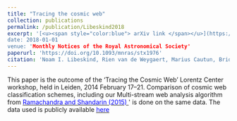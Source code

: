 ```yaml
---
title: "Tracing the cosmic web"
collection: publications
permalink: /publication/Libeskind2018
excerpt: '[<u><span style="color:blue"> arXiv link </span></u>](https://arxiv.org/abs/1705.03021)
date: 2018-01-01
venue: 'Monthly Notices of the Royal Astronomical Society'
paperurl: 'https://doi.org/10.1093/mnras/stx1976'
citation: 'Noam I. Libeskind, Rien van de Weygaert, Marius Cautun, Bridget Falck, Elmo Tempel, Tom Abel, Mehmet Alpaslan, Miguel A. Aragón-Calvo, Jaime E. Forero-Romero, Roberto Gonzalez, Stefan Gottlöber, Oliver Hahn, Wojciech A. Hellwing, Yehuda Hoffman, Bernard J. T. Jones, Francisco Kitaura, Alexander Knebe, Serena Manti, Mark Neyrinck, Sebastián E. Nuza, Nelson Padilla, Erwin Platen, <b> Nesar Ramachandra </b>, Aaron Robotham, Enn Saar, Sergei Shandarin, Matthias Steinmetz, Radu S. Stoica, Thierry Sousbie, Gustavo Yepes; Tracing the cosmic web, <i> Monthly Notices of the Royal Astronomical Society </i>, Volume 473, Issue 1, 1 January 2018, Pages 1195–1217'
---
```


 This paper is the outcome of the ‘Tracing the Cosmic Web’ Lorentz Center workshop, held in Leiden, 2014 February 17–21. Comparison of cosmic web classification schemes, including our Multi-stream web analysis algorithm from [<u><span style="color:blue"> Ramachandra and Shandarin (2015) </span></u>](https://arxiv.org/abs/1412.7768)' is done on the same data. The data used is publicly available [<u><span style="color:blue"> here </span></u>](https://data.aip.de/tracingthecosmicweb/) 
